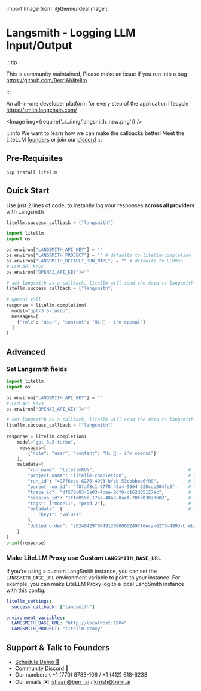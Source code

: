 import Image from '@theme/IdealImage';

# Langsmith - Logging LLM Input/Output


:::tip

This is community maintained, Please make an issue if you run into a bug
https://github.com/BerriAI/litellm

:::


An all-in-one developer platform for every step of the application lifecycle
https://smith.langchain.com/

<Image img={require('../../img/langsmith_new.png')} />

:::info
We want to learn how we can make the callbacks better! Meet the LiteLLM [founders](https://calendly.com/d/4mp-gd3-k5k/berriai-1-1-onboarding-litellm-hosted-version) or
join our [discord](https://discord.gg/wuPM9dRgDw)
::: 

## Pre-Requisites
```shell
pip install litellm
```

## Quick Start
Use just 2 lines of code, to instantly log your responses **across all providers** with Langsmith


```python
litellm.success_callback = ["langsmith"]
```
```python
import litellm
import os

os.environ["LANGSMITH_API_KEY"] = ""
os.environ["LANGSMITH_PROJECT"] = "" # defaults to litellm-completion
os.environ["LANGSMITH_DEFAULT_RUN_NAME"] = "" # defaults to LLMRun
# LLM API Keys
os.environ['OPENAI_API_KEY']=""

# set langsmith as a callback, litellm will send the data to langsmith
litellm.success_callback = ["langsmith"] 
 
# openai call
response = litellm.completion(
  model="gpt-3.5-turbo",
  messages=[
    {"role": "user", "content": "Hi 👋 - i'm openai"}
  ]
)
```

## Advanced
### Set Langsmith fields

```python
import litellm
import os

os.environ["LANGSMITH_API_KEY"] = ""
# LLM API Keys
os.environ['OPENAI_API_KEY']=""

# set langsmith as a callback, litellm will send the data to langsmith
litellm.success_callback = ["langsmith"] 
 
response = litellm.completion(
    model="gpt-3.5-turbo",
     messages=[
        {"role": "user", "content": "Hi 👋 - i'm openai"}
    ],
    metadata={
        "run_name": "litellmRUN",                                   # langsmith run name
        "project_name": "litellm-completion",                       # langsmith project name
        "run_id": "497f6eca-6276-4993-bfeb-53cbbbba6f08",           # langsmith run id
        "parent_run_id": "f8faf8c1-9778-49a4-9004-628cdb0047e5",    # langsmith run parent run id
        "trace_id": "df570c03-5a03-4cea-8df0-c162d05127ac",         # langsmith run trace id
        "session_id": "1ffd059c-17ea-40a8-8aef-70fd0307db82",       # langsmith run session id
        "tags": ["model1", "prod-2"],                               # langsmith run tags
        "metadata": {                                               # langsmith run metadata
            "key1": "value1"
        },
        "dotted_order": "20240429T004912090000Z497f6eca-6276-4993-bfeb-53cbbbba6f08"
    }
)
print(response)
```

### Make LiteLLM Proxy use Custom `LANGSMITH_BASE_URL`

If you're using a custom LangSmith instance, you can set the
`LANGSMITH_BASE_URL` environment variable to point to your instance.
For example, you can make LiteLLM Proxy log to a local LangSmith instance with
this config:

```yaml
litellm_settings:
  success_callback: ["langsmith"]

environment_variables:
  LANGSMITH_BASE_URL: "http://localhost:1984"
  LANGSMITH_PROJECT: "litellm-proxy"
```

## Support & Talk to Founders

- [Schedule Demo 👋](https://calendly.com/d/4mp-gd3-k5k/berriai-1-1-onboarding-litellm-hosted-version)
- [Community Discord 💭](https://discord.gg/wuPM9dRgDw)
- Our numbers 📞 +1 (770) 8783-106 / ‭+1 (412) 618-6238‬
- Our emails ✉️ ishaan@berri.ai / krrish@berri.ai

